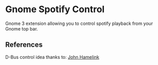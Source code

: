 Gnome Spotify Control
===============
Gnome 3 extension allowing you to control spotify playback from your Gnome top bar.

References
----------
D-Bus control idea thanks to:
[John Hamelink](https://github.com/johnhamelink/spotify-status)
